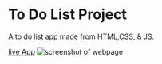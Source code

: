 # To Do List Project
A to do list app made from HTML,CSS, & JS.

[live App](https://mhickner44.github.io/To-Do-List/)
![screenshot of webpage](.Images/To-Do-Screenshot.png)